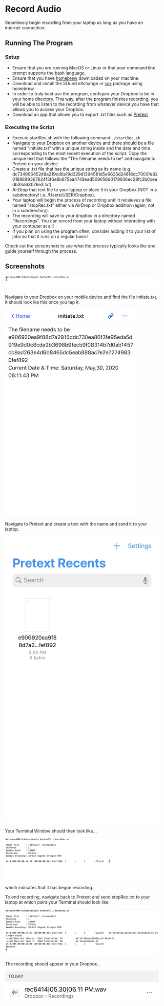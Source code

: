 # Record Audio

Seamlessly begin recording from your laptop as long as you have an internet connection.

## Running The Program

### Setup
* Ensure that you are running MacOS or Linux or that your command line prompt supports the bash language.
* Ensure that you have [homebrew](https://brew.sh/) downloaded on your machine.
* Download and install the SOund eXchange or [sox](https://formulae.brew.sh/formula/sox) package using homebrew.
* In order to truly best use the program, configure your Dropbox to be in your home directory. This way, after the program finishes recording, you will be able to listen to the recording from whatever device you have that allows you to access your Dropbox.
* Download an app that allows you to export .txt files such as [Pretext](https://apps.apple.com/us/app/pretext/id1347707000)

### Executing the Script
* Execute startRec.sh with the following command `./startRec.sh`
* Navigate to your Dropbox on another device and there should be a file named "initiate.txt" with a unique string inside and the date and time corresponding to the most recent execution of the script.  Copy the unique text that follows the "The filename needs to be" and navigate to Pretext on your device. 
* Create a .txt file that has the unique string as its name (e.g. dc73496645248a219cd0a19d329d1394581d5e6625d24818dc7000fe820198899367624f3f6e8b675aa4749ead509056b0179936ec28fc2b0ceadb33d63076e3.txt). 
* AirDrop that text file to your laptop or place it in your Dropbox (NOT in a subdirectory! i.e. /Users/USER/Dropbox).
* Your laptop will begin the process of recording until it receieves a file named "stopRec.txt" either via AirDrop or Dropbox addition (again, not in a subdirectory).
* The recording will save to your dropbox in a directory named "Recordings". You can record from your laptop without interacting with your computer at all! 
* If you plan on using the program often, consider adding it to your list of jobs so that it runs on a regular basis!

Check out the screenshots to see what the process typically looks like and guide yourself through the process.

## Screenshots

![Program Start](https://github.com/nthimothe/RecordAudio/blob/master/Screenshots/programStart.png)

Navigate to your Dropbox on your mobile device and find the file initiate.txt, it should look lke this once you tap it.

![Initiate.txt](https://github.com/nthimothe/RecordAudio/blob/master/Screenshots/initiateInDropbox.JPG)

Navigate to Pretext and create a text with the name and send it to your laptop.

![Start File](https://github.com/nthimothe/RecordAudio/blob/master/Screenshots/pretext.JPG)

Your Terminal Window should then look like...

![Recording Start](https://github.com/nthimothe/RecordAudio/blob/master/Screenshots/startRecording.png)

which indicates that it has begun recording.

To end recording, navigate back to Pretext and send stopRec.txt to your laptop at which point your Terminal should look like

![Terminal Stop](https://github.com/nthimothe/RecordAudio/blob/master/Screenshots/terminalStop.png)

The recording should appear in your Dropbox...

![Rec In Dropbox](https://github.com/nthimothe/RecordAudio/blob/master/Screenshots/recordingPresent.jpeg)






